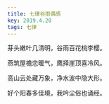 ```yaml
---
title: 七律谷雨偶感
key: 2019.4.20
tags: 七律
---
```


芽头嫩叶几清明，谷雨百花桃李樱。

燕筑屋檐恋暖气，鹰择崖顶喜冷风。

高山云处藏万象，净水波中隐大形。

好个阳春多佳境，我吟尘俗也诵经。

</br>

